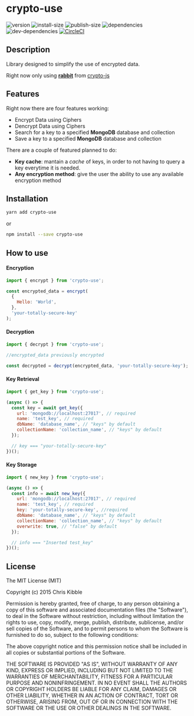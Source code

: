 # crypto-use

![version](https://badgen.net/npm/v/crypto-use)
![install-size](https://badgen.net/packagephobia/install/crypto-use)
![publish-size](https://badgen.net/packagephobia/publish/crypto-use)
![dependencies](https://badgen.net/david/dep/pabloszx/crypto-use)
![dev-dependencies](https://badgen.net/david/dev/pabloszx/crypto-use)
[![CircleCI](https://circleci.com/gh/PabloSzx/crypto-use.svg?style=svg)](https://circleci.com/gh/PabloSzx/crypto-use)

## Description

Library designed to simplify the use of encrypted data.

Right now only using [**rabbit**](https://cryptojs.gitbook.io/docs/#ciphers) from [crypto-js](https://www.npmjs.com/package/crypto-js)

## Features

Right now there are four features working:

- Encrypt Data using Ciphers
- Dencrypt Data using Ciphers
- Search for a key to a specified **MongoDB** database and collection
- Save a key to a specified **MongoDB** database and collection

There are a couple of featured planned to do:

- **Key cache**: mantain a _cache_ of keys, in order to not having to query a key everytime it is needed.
- **Any encryption method**: give the user the ability to use any available encryption method

## Installation

```bash
yarn add crypto-use
```

or

```bash
npm install --save crypto-use
```

## How to use

#### Encryption

```javascript
import { encrypt } from 'crypto-use';

const encrypted_data = encrypt(
  {
    Hello: 'World',
  },
  'your-totally-secure-key'
);
```

#### Decryption

```javascript
import { decrypt } from 'crypto-use';

//encrypted_data previously encrypted

const decrypted = decrypt(encrypted_data, 'your-totally-secure-key');
```

#### Key Retrieval

```javascript
import { get_key } from 'crypto-use';

(async () => {
  const key = await get_key({
    url: 'mongodb://localhost:27017', // required
    name: 'test_key', // required
    dbName: 'database_name', // "keys" by default
    collectionName: 'collection_name', // "keys" by default
  });

  // key === "your-totally-secure-key"
})();
```

#### Key Storage

```javascript
import { new_key } from 'crypto-use';

(async () => {
  const info = await new_key({
    url: 'mongodb://localhost:27017', // required
    name: 'test_key', // required
    key: 'your-totally-secure-key', //required
    dbName: 'database_name', // "keys" by default
    collectionName: 'collection_name', // "keys" by default
    overwrite: true, // "false" by default
  });

  // info === "Inserted test_key"
})();
```

## License

The MIT License (MIT)

Copyright (c) 2015 Chris Kibble

Permission is hereby granted, free of charge, to any person obtaining a copy of this software and associated documentation files (the "Software"), to deal in the Software without restriction, including without limitation the rights to use, copy, modify, merge, publish, distribute, sublicense, and/or sell copies of the Software, and to permit persons to whom the Software is furnished to do so, subject to the following conditions:

The above copyright notice and this permission notice shall be included in all copies or substantial portions of the Software.

THE SOFTWARE IS PROVIDED "AS IS", WITHOUT WARRANTY OF ANY KIND, EXPRESS OR IMPLIED, INCLUDING BUT NOT LIMITED TO THE WARRANTIES OF MERCHANTABILITY, FITNESS FOR A PARTICULAR PURPOSE AND NONINFRINGEMENT. IN NO EVENT SHALL THE AUTHORS OR COPYRIGHT HOLDERS BE LIABLE FOR ANY CLAIM, DAMAGES OR OTHER LIABILITY, WHETHER IN AN ACTION OF CONTRACT, TORT OR OTHERWISE, ARISING FROM, OUT OF OR IN CONNECTION WITH THE SOFTWARE OR THE USE OR OTHER DEALINGS IN THE SOFTWARE.
